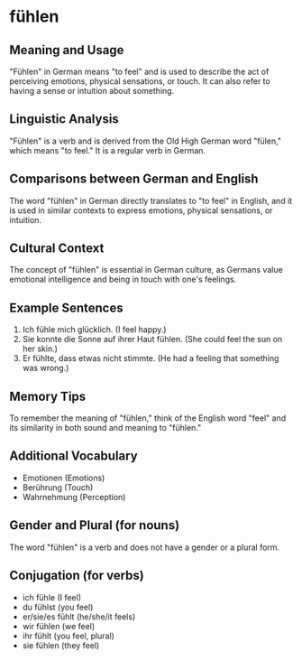 # fühlen
## Meaning and Usage
"Fühlen" in German means "to feel" and is used to describe the act of perceiving emotions, physical sensations, or touch. It can also refer to having a sense or intuition about something.

## Linguistic Analysis
"Fühlen" is a verb and is derived from the Old High German word "fülen," which means "to feel." It is a regular verb in German.

## Comparisons between German and English
The word "fühlen" in German directly translates to "to feel" in English, and it is used in similar contexts to express emotions, physical sensations, or intuition.

## Cultural Context
The concept of "fühlen" is essential in German culture, as Germans value emotional intelligence and being in touch with one's feelings.

## Example Sentences
1. Ich fühle mich glücklich. (I feel happy.)
2. Sie konnte die Sonne auf ihrer Haut fühlen. (She could feel the sun on her skin.)
3. Er fühlte, dass etwas nicht stimmte. (He had a feeling that something was wrong.)

## Memory Tips
To remember the meaning of "fühlen," think of the English word "feel" and its similarity in both sound and meaning to "fühlen."

## Additional Vocabulary
- Emotionen (Emotions)
- Berührung (Touch)
- Wahrnehmung (Perception)

## Gender and Plural (for nouns)
The word "fühlen" is a verb and does not have a gender or a plural form.

## Conjugation (for verbs)
- ich fühle (I feel)
- du fühlst (you feel)
- er/sie/es fühlt (he/she/it feels)
- wir fühlen (we feel)
- ihr fühlt (you feel, plural)
- sie fühlen (they feel)